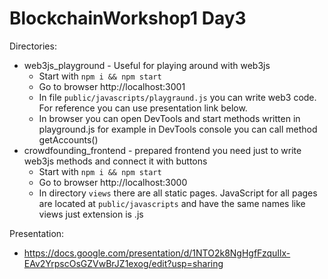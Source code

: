 # BlockchainWorkshop1 Day3

Directories:
- web3js_playground - Useful for playing around with web3js
  - Start with `npm i && npm start`
  - Go to browser http://localhost:3001
  - In file `public/javascripts/playgraund.js` you can write web3 code. For reference you can use presentation link below.
  - In browser you can open DevTools and start methods written in playground.js for example in DevTools console you can call method getAccounts()
- crowdfounding_frontend - prepared frontend you need just to write web3js methods and connect it with buttons
  - Start with `npm i && npm start`
  - Go to browser http://localhost:3000
  - In directory `views` there are all static pages. JavaScript for all pages are located at `public/javascripts` and have the same names like views just extension is .js

Presentation:
- https://docs.google.com/presentation/d/1NTO2k8NgHgfFzquIlx-EAv2YrpscOsGZVwBrJZ1exog/edit?usp=sharing
